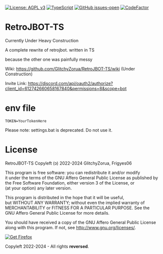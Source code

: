 [![License: AGPL v3](https://img.shields.io/badge/License-AGPL_v3-blue.svg)](https://www.gnu.org/licenses/agpl-3.0)
[![TypeScript](https://badgen.net/badge/icon/typescript?icon=typescript&label)](https://typescriptlang.org)
[![GitHub issues-open](https://img.shields.io/github/issues/GlitchyZorua/RetroJBOT-TS)](https://github.com/GlitchyZorua/RetroJBOT-TS/issues?q=is%3Aopen)
[![CodeFactor](https://www.codefactor.io/repository/github/GlitchyZorua/retrojbot-ts/badge)](https://www.codefactor.io/repository/github/GlitchyZorua/retrojbot-ts)


# RetroJBOT-TS

Currently Under Heavy Construction

A complete rewrite of retrojbot. written in TS

because the other one was painfully messy

Wiki: https://github.com/GlitchyZorua/RetroJBOT-TS/wiki (Under Construction)

Invite Link: https://discord.com/api/oauth2/authorize?client_id=612742660658167840&permissions=8&scope=bot

# env file

```env
TOKEN=YourTokenHere
```

Please note: settings.bat is deprecated. Do not use it.

# License

RetroJBOT-TS
Copyleft (ɔ) 2022-2024 GlitchyZorua, Frigyes06

This program is free software: you can redistribute it and/or modify <br>
it under the terms of the GNU Affero General Public License as published by <br>
the Free Software Foundation, either version 3 of the License, or <br>
(at your option) any later version.

This program is distributed in the hope that it will be useful, <br>
but WITHOUT ANY WARRANTY; without even the implied warranty of <br>
MERCHANTABILITY or FITNESS FOR A PARTICULAR PURPOSE. See the <br>
GNU Affero General Public License for more details.

You should have received a copy of the GNU Affero General Public License <br>
along with this program. If not, see <http://www.gnu.org/licenses/>.

[![Get Firefox](http://toastytech.com/good/ffbutton80x15-getfirefox.gif)](https://www.mozilla.org/en-US/firefox/new/)


Copyleft 2022-2024 - All rights **reversed**.

